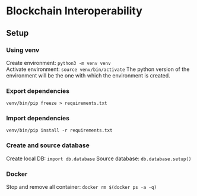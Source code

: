 # Blockchain Interoperability

## Setup
### Using venv
Create environment:
`python3 -m venv venv`    
Activate environment:
`source venv/bin/activate`
The python version of the environment will be the one with which the environment is created.
  
### Export dependencies
`venv/bin/pip freeze > requirements.txt`

### Import dependencies
`venv/bin/pip install -r requirements.txt`

### Create and source database
Create local DB: `import db.database`
Source database: `db.database.setup()`

### Docker
Stop and remove all container: `docker rm $(docker ps -a -q)`